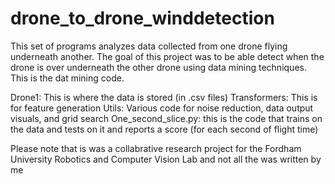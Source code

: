 # drone_to_drone_winddetection

This set of programs analyzes data collected from one drone flying underneath another.
The goal of this project was to be able detect when the drone is over underneath the other drone
using data mining techniques. This is the dat mining code.

Drone1: This is where the data is stored (in .csv files)
Transformers: This is for feature generation
Utils: Various code for noise reduction, data output visuals, and grid search
One_second_slice.py: this is the code that trains on the data and tests on it and reports a score
(for each second of flight time)

Please note that is was a collabrative research project for the Fordham University Robotics and Computer Vision Lab
and not all the was written by me
